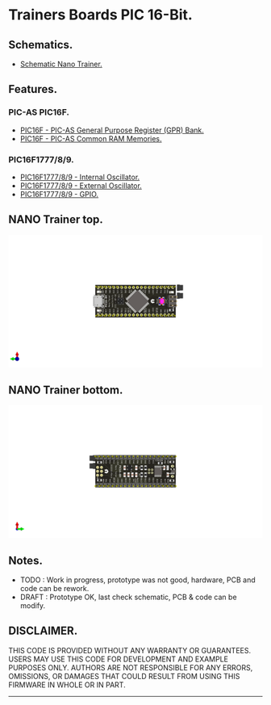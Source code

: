 # Trainers Boards PIC 16-Bit.

## Schematics.

- [Schematic Nano Trainer.](https://github.com/tronixio/trainers-pic16bit/blob/main/Kicad/nano/pdf/schematic.pdf)
<!-- - [PIC 16-Bit Mini Trainer.]() -->
<!--- [PIC 16-Bit Trainer.]() -->

<!-- ## PIC 16-Bit MCU Features. -->

<!-- - [PIC16F1777/8/9 Features](https://github.com/tronixio/trainers-pic16bit/tree/main/features#readme) -->

## Features.

### PIC-AS PIC16F.

- [PIC16F - PIC-AS General Purpose Register (GPR) Bank.](https://github.com/tronixio/trainers-pic16bit/blob/main/Features/pic16f/gpr.md)
- [PIC16F - PIC-AS Common RAM Memories.](https://github.com/tronixio/trainers-pic16bit/blob/main/Features/pic16f/ram.md)

### PIC16F1777/8/9.

- [PIC16F1777/8/9 - Internal Oscillator.](https://github.com/tronixio/trainers-pic16bit/blob/main/Features/pic16f177x/intosc.md)
- [PIC16F1777/8/9 - External Oscillator.](https://github.com/tronixio/trainers-pic16bit/blob/main/Features/pic16f177x/extosc.md)
- [PIC16F1777/8/9 - GPIO.](https://github.com/tronixio/trainers-pic16bit/blob/main/Features/pic16f177x/gpio.md)
<!--- [PIC16F1777/8/9 - CPP-PWM](https://github.com/tronixio/trainers-pic16bit/blob/main/features/pic16f177x//cpp-pwm.md) -->
<!--- [PIC16F1777/8/9 - SPI](https://github.com/tronixio/trainers-pic16bit/blob/main/features/pic16f177x//spi.md) -->
<!--- [PIC16F1777/8/9 - EUSART](https://github.com/tronixio/trainers-pic16bit/blob/main/features/pic16f177x//eusart.md) -->

## NANO Trainer top.

![NANO Trainer top.](https://github.com/tronixio/trainers-pic16bit/blob/main/Kicad/nano/pics/nano-top.png)

## NANO Trainer bottom.

![NANO Trainer bottom.](https://github.com/tronixio/trainers-pic16bit/blob/main/Kicad/nano/pics/nano-bottom.png)

## Notes.

- TODO : Work in progress, prototype was not good, hardware, PCB and code can be rework.
- DRAFT : Prototype OK, last check schematic, PCB & code can be modify.

## DISCLAIMER.

THIS CODE IS PROVIDED WITHOUT ANY WARRANTY OR GUARANTEES.
USERS MAY USE THIS CODE FOR DEVELOPMENT AND EXAMPLE PURPOSES ONLY.
AUTHORS ARE NOT RESPONSIBLE FOR ANY ERRORS, OMISSIONS, OR DAMAGES THAT COULD
RESULT FROM USING THIS FIRMWARE IN WHOLE OR IN PART.

---
